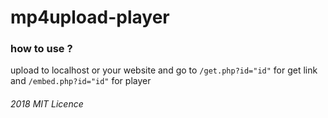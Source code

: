 # mp4upload-player
### how to use ? 
upload to localhost or your website and go to `/get.php?id="id"` for get link and `/embed.php?id="id"` for player

###### 2018 MIT Licence
